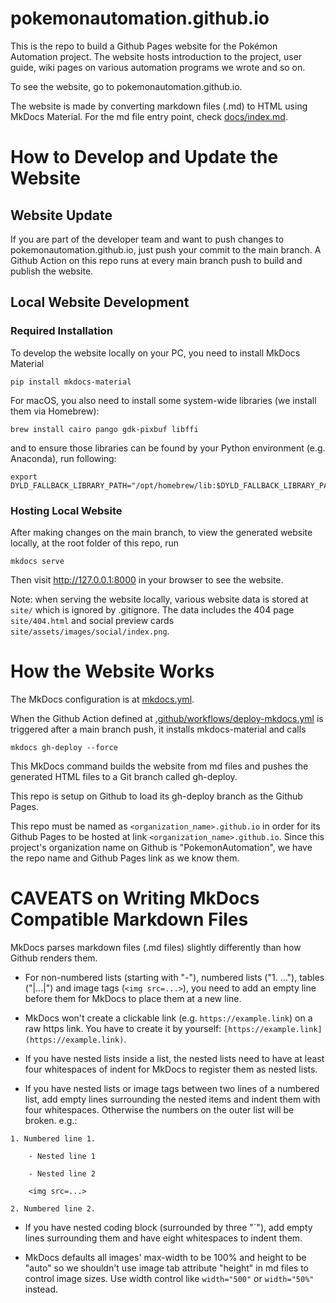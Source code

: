 # pokemonautomation.github.io

This is the repo to build a Github Pages website for the Pokémon Automation project.
The website hosts introduction to the project, user guide, wiki pages on various automation programs we wrote and so on.

To see the website, go to pokemonautomation.github.io.

The website is made by converting markdown files (.md) to HTML using MkDocs Material. For the md file entry point, check [docs/index.md](docs/index.md).

# How to Develop and Update the Website

## Website Update

If you are part of the developer team and want to push changes to pokemonautomation.github.io, just push your commit to the main branch. A Github Action on this repo runs at every main branch push to build and publish the website.

## Local Website Development

### Required Installation

To develop the website locally on your PC, you need to install MkDocs Material

```
pip install mkdocs-material
```

For macOS, you also need to install some system-wide libraries (we install them via Homebrew):
```
brew install cairo pango gdk-pixbuf libffi
```

and to ensure those libraries can be found by your Python environment (e.g. Anaconda), run following:

```
export DYLD_FALLBACK_LIBRARY_PATH="/opt/homebrew/lib:$DYLD_FALLBACK_LIBRARY_PATH"
```

### Hosting Local Website

After making changes on the main branch, to view the generated website locally, at the root folder of this repo, run

```
mkdocs serve
```

Then visit http://127.0.0.1:8000 in your browser to see the website.

Note: when serving the website locally, various website data is stored at `site/` which is ignored by .gitignore. The data includes the 404 page `site/404.html` and social preview cards `site/assets/images/social/index.png`.


# How the Website Works

The MkDocs configuration is at [mkdocs.yml](mkdocs.yml).

When the Github Action defined at [.github/workflows/deploy-mkdocs.yml](.github/workflows/deploy-mkdocs.yml) is triggered after a main branch push, it installs mkdocs-material and calls
```
mkdocs gh-deploy --force
```
This MkDocs command builds the website from md files and pushes the generated HTML files to a Git branch called gh-deploy.

This repo is setup on Github to load its gh-deploy branch as the Github Pages.

This repo must be named as `<organization_name>.github.io` in order for its Github Pages to be hosted at link `<organization_name>.github.io`. Since this project's organization name on Github is "PokemonAutomation", we have the repo name and Github Pages link as we know them.

# CAVEATS on Writing MkDocs Compatible Markdown Files

MkDocs parses markdown files (.md files) slightly differently than how Github renders them.

- For non-numbered lists (starting with "-"), numbered lists ("1. ..."), tables ("|...|") and image tags (`<img src=...>`), you need to add an empty line before them for MkDocs to place them at a new line.

- MkDocs won't create a clickable link (e.g. `https://example.link`) on a raw https link. You have to create it by yourself: `[https://example.link](https://example.link)`.

- If you have nested lists inside a list, the nested lists need to have at least four whitespaces of indent for MkDocs to register them as nested lists.

- If you have nested lists or image tags between two lines of a numbered list, add empty lines surrounding the nested items and indent them with four whitespaces. Otherwise the numbers on the outer list will be broken. e.g.:
```
1. Numbered line 1.

    - Nested line 1

    - Nested line 2

    <img src=...>

2. Numbered line 2.
```

- If you have nested coding block (surrounded by three "`"), add empty lines surrounding them and have eight whitespaces to indent them.

- MkDocs defaults all images' max-width to be 100% and height to be "auto" so we shouldn't use image tab attribute "height" in md files to control image sizes. Use width control like `width="500"` or `width="50%"` instead.




